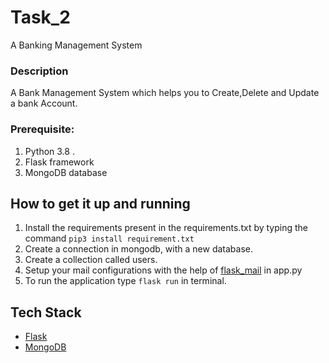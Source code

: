 # Task_2

A Banking Management System

### Description

A Bank Management System which helps you to Create,Delete and Update a bank Account.

### Prerequisite:
1. Python 3.8 .
2. Flask framework
3. MongoDB database

## How to get it up and running
1. Install the requirements present in the requirements.txt by typing the command `pip3 install requirement.txt`                                                      
2. Create a connection in mongodb, with a new database.
3. Create a collection called users.
4. Setup your mail configurations with the help of [flask_mail](https://pythonhosted.org/Flask-Mail/) in app.py
5. To run the application type `flask run` in terminal.

## Tech Stack
* [Flask](https://flask-doc.readthedocs.io/en/latest)                                                                                                             
* [MongoDB](https://docs.mongodb.com)
